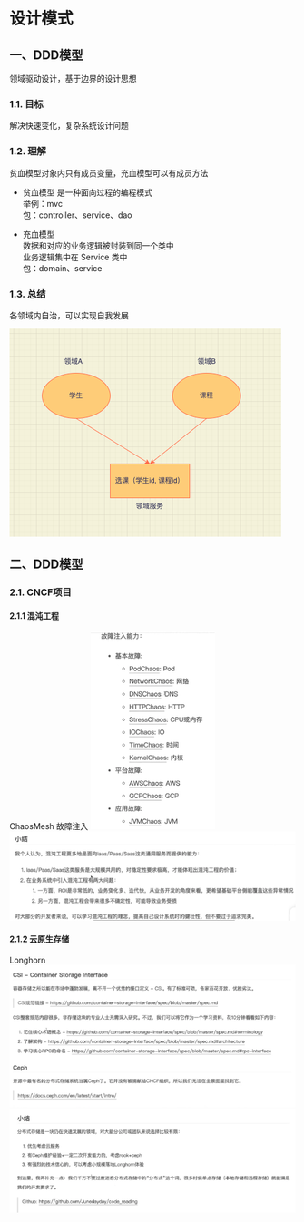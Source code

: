 # 设计模式

## 一、DDD模型  
  领域驱动设计，基于边界的设计思想
### 1.1. 目标
  解决快速变化，复杂系统设计问题
### 1.2. 理解
  贫血模型对象内只有成员变量，充血模型可以有成员方法
+ 贫血模型
   是一种面向过程的编程模式  
   举例：mvc  
包：controller、service、dao  

+ 充血模型  
   数据和对应的业务逻辑被封装到同一个类中  
   业务逻辑集中在 Service 类中  
包：domain、service  

### 1.3. 总结
各领域内自治，可以实现自我发展

![img.png](images/img01.png)

## 二、DDD模型 
### 2.1. CNCF项目
#### 2.1.1 混沌工程
ChaosMesh    故障注入
![img.png](images/img02.png)
![img.png](images/img03.png)

#### 2.1.2 云原生存储
Longhorn
![img.png](images/img04.png)
![img.png](images/img05.png)